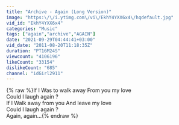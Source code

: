 ```yaml
---
title: "Archive - Again (Long Version)"
image: "https:\/\/i.ytimg.com\/vi\/EkhY4YXX6x4\/hqdefault.jpg"
vid_id: "EkhY4YXX6x4"
categories: "Music"
tags: ["again","archive","AGAIN"]
date: "2021-09-29T04:44:41+03:00"
vid_date: "2011-08-20T11:18:35Z"
duration: "PT16M24S"
viewcount: "4106196"
likeCount: "33154"
dislikeCount: "685"
channel: "idGirl2911"
---
```

{% raw %}If I Was to walk away From you my love<br />Could I laugh again ?<br />If I Walk away from you And leave my love<br />Could I laugh again ?<br />Again, again...{% endraw %}
